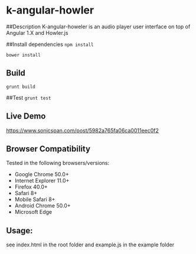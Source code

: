 # k-angular-howler
##Description
K-angular-howeler is an audio player user interface on top of Angular 1.X and Howler.js

##Install dependencies
`npm install`

`bower install`

## Build
 `grunt build`
 
 ##Test
 `grunt test`

## Live Demo
https://www.sonicspan.com/post/5982a765fa06ca0011eec0f2

## Browser Compatibility
Tested in the following browsers/versions:
* Google Chrome 50.0+
* Internet Explorer 11.0+
* Firefox 40.0+
* Safari 8+
* Mobile Safari 8+
* Android Chrome 50.0+
* Microsoft Edge

## Usage: 
see index.html in the root folder and example.js in the example folder

